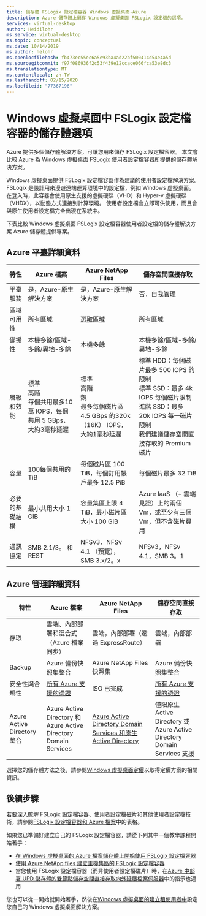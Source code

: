 ```yaml
---
title: 儲存體 FSLogix 設定檔容器 Windows 虛擬桌面-Azure
description: Azure 儲存體上儲存 Windows 虛擬桌面 FSLogix 設定檔的選項。
services: virtual-desktop
author: Heidilohr
ms.service: virtual-desktop
ms.topic: conceptual
ms.date: 10/14/2019
ms.author: helohr
ms.openlocfilehash: fb473ec55ec6a5e93ba4ad22bf500414d54e4a5d
ms.sourcegitcommit: f97f086936f2c53f439e12ccace066fca53e8dc3
ms.translationtype: MT
ms.contentlocale: zh-TW
ms.lasthandoff: 02/15/2020
ms.locfileid: "77367196"
---
```

# <a name="storage-options-for-fslogix-profile-containers-in-windows-virtual-desktop"></a>Windows 虛擬桌面中 FSLogix 設定檔容器的儲存體選項

Azure 提供多個儲存體解決方案，可讓您用來儲存 FSLogix 設定檔容器。 本文會比較 Azure 為 Windows 虛擬桌面 FSLogix 使用者設定檔容器所提供的儲存體解決方案。

Windows 虛擬桌面提供 FSLogix 設定檔容器作為建議的使用者設定檔解決方案。 FSLogix 是設計用來漫遊遠端運算環境中的設定檔，例如 Windows 虛擬桌面。 在登入時，此容器會使用原生支援的虛擬硬碟（VHD）和 Hyper-v 虛擬硬碟（VHDX），以動態方式連接到計算環境。 使用者設定檔會立即可供使用，而且會與原生使用者設定檔完全出現在系統中。

下表比較 Windows 虛擬桌面 FSLogix 設定檔容器使用者設定檔的儲存體解決方案 Azure 儲存體提供專案。

## <a name="azure-platform-details"></a>Azure 平臺詳細資料

|特性|Azure 檔案|Azure NetApp Files|儲存空間直接存取|
|--------|-----------|------------------|---------------------|
|平臺服務|是，Azure-原生解決方案|是，Azure-原生解決方案|否，自我管理|
|區域可用性|所有區域|[選取區域](https://azure.microsoft.com/global-infrastructure/services/?products=netapp&regions=all)|所有區域|
|備援性|本機多餘/區域-多餘/異地-多餘|本機多餘|本機多餘/區域-多餘/異地-多餘|
|層級和效能|標準<br>高階<br>每個共用最多10萬 IOPS，每個共用 5 GBps，大約3毫秒延遲|標準<br>高階<br>魏<br>最多每個磁片區 4.5 GBps 的320k （16K） IOPS，大約1毫秒延遲|標準 HDD：每個磁片最多 500 IOPS 的限制<br>標準 SSD：最多 4k IOPS 每個磁片限制<br>進階 SSD：最多 20k IOPS 每一磁片限制<br>我們建議儲存空間直接存取的 Premium 磁片|
|容量|100每個共用的 TiB|每個磁片區 100 TiB，每個訂用帳戶最多 12.5 PiB|每個磁片最多 32 TiB|
|必要的基礎結構|最小共用大小 1 GiB|容量集區上限 4 TiB，最小磁片區大小 100 GiB|Azure IaaS （+ 雲端見證）上的兩個 Vm，或至少有三個 Vm，但不含磁片費用|
|通訊協定|SMB 2.1/3。 和 REST|NFSv3，NFSv 4.1 （預覽），SMB 3.x/2。x|NFSv3，NFSv 4.1，SMB 3。1|

## <a name="azure-management-details"></a>Azure 管理詳細資料

|特性|Azure 檔案|Azure NetApp Files|儲存空間直接存取|
|--------|-----------|------------------|---------------------|
|存取|雲端、內部部署和混合式（Azure 檔案同步）|雲端，內部部署（透過 ExpressRoute）|雲端，內部部署|
|Backup|Azure 備份快照集整合|Azure NetApp Files 快照集|Azure 備份快照集整合|
|安全性與合規性|[所有 Azure 支援的憑證](https://www.microsoft.com/trustcenter/compliance/complianceofferings)|ISO 已完成|[所有 Azure 支援的憑證](https://www.microsoft.com/trustcenter/compliance/complianceofferings)|
|Azure Active Directory 整合|Azure Active Directory 和 Azure Active Directory Domain Services|[Azure Active Directory Domain Services 和原生 Active Directory](../azure-netapp-files/azure-netapp-files-faqs.md#does-azure-netapp-files-support-azure-active-directory)|僅限原生 Active Directory 或 Azure Active Directory Domain Services 支援|

選擇您的儲存體方法之後，請參閱[Windows 虛擬桌面定價](https://azure.microsoft.com/pricing/details/virtual-desktop/)以取得定價方案的相關資訊。

## <a name="next-steps"></a>後續步驟

若要深入瞭解 FSLogix 設定檔容器、使用者設定檔磁片和其他使用者設定檔技術，請參閱[FSLogix 設定檔容器和 Azure 檔案](fslogix-containers-azure-files.md)中的表格。

如果您已準備好建立自己的 FSLogix 設定檔容器，請從下列其中一個教學課程開始著手：

- [在 Windows 虛擬桌面的 Azure 檔案儲存體上開始使用 FSLogix 設定檔容器](https://techcommunity.microsoft.com/t5/Windows-IT-Pro-Blog/Getting-started-with-FSLogix-profile-containers-on-Azure-Files/ba-p/746477)
- [使用 Azure NetApp files 建立主機集區的 FSLogix 設定檔容器](create-fslogix-profile-container.md)
- 當您使用 FSLogix 設定檔容器（而非使用者設定檔磁片）時，在[Azure 中部署 UPD 儲存體的雙節點儲存空間直接存取向外延展檔案伺服器](/windows-server/remote/remote-desktop-services/rds-storage-spaces-direct-deployment/)中的指示也適用

您也可以從一開始就開始著手，然後在[Windows 虛擬桌面的建立租使用者中](tenant-setup-azure-active-directory.md)設定您自己的 Windows 虛擬桌面解決方案。
